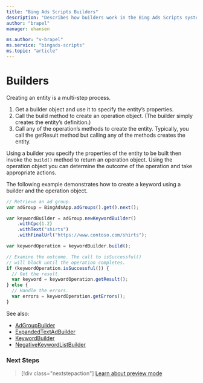 ```yaml
---
title: "Bing Ads Scripts Builders"
description: "Describes how builders work in the Bing Ads Scripts system."
author: "brapel"
manager: ehansen

ms.author: "v-brapel"
ms.service: "bingads-scripts"
ms.topic: "article"
---
```


# Builders

Creating an entity is a multi-step process. 

1. Get a builder object and use it to specify the entity’s properties. 
2. Call the build method to create an operation object. (The builder simply creates the entity’s definition.) 
3. Call any of the operation’s methods to create the entity. Typically, you call the getResult method but calling any of the methods creates the entity.

Using a builder you specify the properties of the entity to be built then invoke the `build()` method to return an operation object.  Using the operation object you can determine the outcome of the operation and take appropriate actions. 

The following example demonstrates how to create a keyword using a builder and the operation object.

```javascript
// Retrieve an ad group.
var adGroup = BingAdsApp.adGroups().get().next();

var keywordBuilder = adGroup.newKeywordBuilder()
    .withCpc(1.2)
    .withText("shirts")
    .withFinalUrl("https://www.contoso.com/shirts");

var keywordOperation = keywordBuilder.build();

// Examine the outcome. The call to isSuccessful()
// will block until the operation completes.
if (keywordOperation.isSuccessful()) {
  // Get the result.
  var keyword = keywordOperation.getResult();
} else {
  // Handle the errors.
  var errors = keywordOperation.getErrors();
}
```
See also:
- [AdGroupBuilder](../reference/AdGroupBuilder)
- [ExpandedTextAdBuilder](../reference/ExpandedTextAdBuilder)
- [KeywordBuilder](../reference/KeywordBuilder)
- [NegativeKeywordListBuilder](../reference/NegativeKeywordListBuilder)

### Next Steps

> [!div class="nextstepaction"]
> [Learn about preview mode](./preview-mode.md)